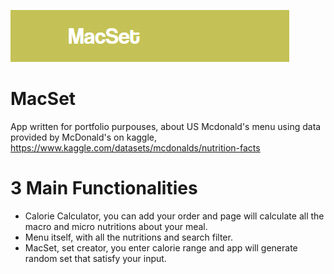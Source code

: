 ![banner](/screenshots/banner.png "")
# MacSet
App written for portfolio purpouses, about US Mcdonald's menu using data provided by McDonald's on kaggle, https://www.kaggle.com/datasets/mcdonalds/nutrition-facts

# 3 Main Functionalities
- Calorie Calculator, you can add your order and page will calculate all the macro and micro nutritions about your meal.
- Menu itself, with all the nutritions and search filter.
- MacSet, set creator, you enter calorie range and app will generate random set that satisfy your input.
